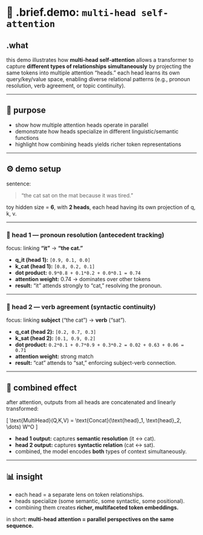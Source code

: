# 🧩 .brief.demo: `multi-head self-attention`

## .what
this demo illustrates how **multi-head self-attention** allows a transformer to capture **different types of relationships simultaneously** by projecting the same tokens into multiple attention “heads.” each head learns its own query/key/value space, enabling diverse relational patterns (e.g., pronoun resolution, verb agreement, or topic continuity).

---

## 🎯 purpose
- show how multiple attention heads operate in parallel
- demonstrate how heads specialize in different linguistic/semantic functions
- highlight how combining heads yields richer token representations

---

## ⚙️ demo setup

sentence:
> “the cat sat on the mat because it was tired.”

toy hidden size = **6**, with **2 heads**, each head having its own projection of q, k, v.

---

### 🔹 head 1 — pronoun resolution (antecedent tracking)

focus: linking **“it”** → **“the cat.”**

- **q_it (head 1):** `[0.9, 0.1, 0.0]`
- **k_cat (head 1):** `[0.8, 0.2, 0.1]`
- **dot product:** `0.9*0.8 + 0.1*0.2 + 0.0*0.1 = 0.74`
- **attention weight:** 0.74 → dominates over other tokens
- **result:** “it” attends strongly to “cat,” resolving the pronoun.

---

### 🔹 head 2 — verb agreement (syntactic continuity)

focus: linking **subject** (“the cat”) → **verb** (“sat”).

- **q_cat (head 2):** `[0.2, 0.7, 0.3]`
- **k_sat (head 2):** `[0.1, 0.9, 0.2]`
- **dot product:** `0.2*0.1 + 0.7*0.9 + 0.3*0.2 = 0.02 + 0.63 + 0.06 = 0.71`
- **attention weight:** strong match
- **result:** “cat” attends to “sat,” enforcing subject-verb connection.

---

## 🧩 combined effect

after attention, outputs from all heads are concatenated and linearly transformed:

\[
\text{MultiHead}(Q,K,V) = \text{Concat}(\text{head}_1, \text{head}_2, \dots) W^O
\]

- **head 1 output:** captures **semantic resolution** (it ↔ cat).
- **head 2 output:** captures **syntactic relation** (cat ↔ sat).
- combined, the model encodes **both** types of context simultaneously.

---

## 📊 insight
- each head = a separate lens on token relationships.
- heads specialize (some semantic, some syntactic, some positional).
- combining them creates **richer, multifaceted token embeddings.**

in short: **multi-head attention = parallel perspectives on the same sequence.**
